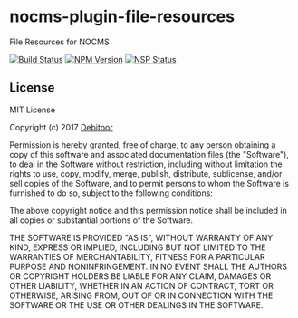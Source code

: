 # nocms-plugin-file-resources
File Resources for NOCMS

[![Build Status](https://travis-ci.org/debitoor/nocms-plugin-file-resources.svg?branch=master)](https://travis-ci.org/debitoor/nocms-plugin-file-resources)
[![NPM Version](https://img.shields.io/npm/v/nocms-plugin-file-resources.svg)](https://www.npmjs.com/package/nocms-plugin-file-resources)
[![NSP Status](https://nodesecurity.io/orgs/debitoor/projects/7a3d76aa-a822-4451-95fe-a9b574105edb/badge)](https://nodesecurity.io/orgs/debitoor/projects/7a3d76aa-a822-4451-95fe-a9b574105edb)

## License
MIT License

Copyright (c) 2017 [Debitoor](https://debitoor.com/)

Permission is hereby granted, free of charge, to any person obtaining a copy
of this software and associated documentation files (the "Software"), to deal
in the Software without restriction, including without limitation the rights
to use, copy, modify, merge, publish, distribute, sublicense, and/or sell
copies of the Software, and to permit persons to whom the Software is
furnished to do so, subject to the following conditions:

The above copyright notice and this permission notice shall be included in all
copies or substantial portions of the Software.

THE SOFTWARE IS PROVIDED "AS IS", WITHOUT WARRANTY OF ANY KIND, EXPRESS OR
IMPLIED, INCLUDING BUT NOT LIMITED TO THE WARRANTIES OF MERCHANTABILITY,
FITNESS FOR A PARTICULAR PURPOSE AND NONINFRINGEMENT. IN NO EVENT SHALL THE
AUTHORS OR COPYRIGHT HOLDERS BE LIABLE FOR ANY CLAIM, DAMAGES OR OTHER
LIABILITY, WHETHER IN AN ACTION OF CONTRACT, TORT OR OTHERWISE, ARISING FROM,
OUT OF OR IN CONNECTION WITH THE SOFTWARE OR THE USE OR OTHER DEALINGS IN THE
SOFTWARE.
